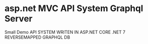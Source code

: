 # asp.net MVC API System Graphql Server
 Small Demo API SYSTEM WRITEN IN ASP.NET CORE  .NET 7 REVERSEMAPPED GRAPHQL DB
